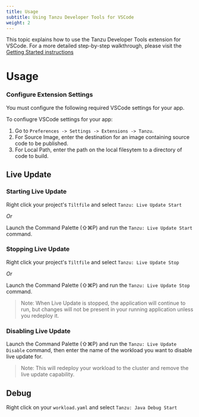 ```yaml
---
title: Usage
subtitle: Using Tanzu Developer Tools for VSCode
weight: 2
---
```


This topic explains how to use the Tanzu Developer Tools extension for VSCode. For a more detailed step-by-step walkthrough, please visit the [Getting Started instructions](../getting-started.md)

# Usage

### Configure Extension Settings

You must configure the following required VSCode settings for your app.

To confiugre VSCode settings for your app:

1. Go to `Preferences -> Settings -> Extensions -> Tanzu`.
1. For Source Image, enter the destination for an image containing source code to be
  published.
1. For Local Path, enter the path on the local filesytem to a directory of code to build.

## Live Update


### Starting Live Update

Right click your project's `Tiltfile` and select `Tanzu: Live Update Start`

_Or_

Launch the Command Palette (⇧⌘P) and run the `Tanzu: Live Update Start` command.

### Stopping Live Update

Right click your project's `Tiltfile` and select `Tanzu: Live Update Stop`

_Or_

Launch the Command Palette (⇧⌘P) and run the `Tanzu: Live Update Stop` command.

> Note: When Live Update is stopped, the application will continue to run, but changes will not be present in your running application unless you redeploy it.

### Disabling Live Update

Launch the Command Palette (⇧⌘P) and run the `Tanzu: Live Update Disable` command, then enter the name of the workload you want to disable live update for.

> Note: This will redeploy your workload to the cluster and remove the live update capability.


## Debug


Right click on your `workload.yaml` and select `Tanzu: Java Debug Start`
